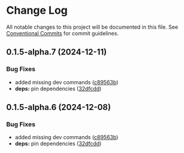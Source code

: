 # Change Log

All notable changes to this project will be documented in this file.
See [Conventional Commits](https://conventionalcommits.org) for commit guidelines.

## 0.1.5-alpha.7 (2024-12-11)


### Bug Fixes

* added missing dev commands ([c89563b](https://github.com/okcashpro/okai/commit/c89563bc020f0b21a69599b706534f2edfbdf1cd))
* **deps:** pin dependencies ([32dfcdd](https://github.com/okcashpro/okai/commit/32dfcdd108a15e85f92d786a5ce7db2d2f5a35b4))





## 0.1.5-alpha.6 (2024-12-08)


### Bug Fixes

* added missing dev commands ([c89563b](https://github.com/okcashpro/okai/commit/c89563bc020f0b21a69599b706534f2edfbdf1cd))
* **deps:** pin dependencies ([32dfcdd](https://github.com/okcashpro/okai/commit/32dfcdd108a15e85f92d786a5ce7db2d2f5a35b4))
